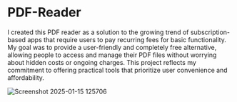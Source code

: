 # PDF-Reader
I created this PDF reader as a solution to the growing trend of subscription-based apps that require users to pay recurring fees for basic functionality. My goal was to provide a user-friendly and completely free alternative, allowing people to access and manage their PDF files without worrying about hidden costs or ongoing charges. This project reflects my commitment to offering practical tools that prioritize user convenience and affordability.

![Screenshot 2025-01-15 125706](https://github.com/user-attachments/assets/bfec478f-6919-4481-9de7-ac86aa095564)
